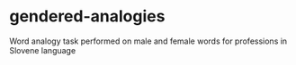 # gendered-analogies
Word analogy task performed on male and female words for professions in Slovene language
